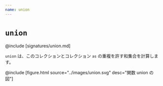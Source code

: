 ```yaml
---
name: union
---
```


# `union`

@include [signatures/union.md]

`union` は、このコレクションとコレクション `as` の重複を許す和集合を計算します。

@include [figure.html source="../images/union.svg" desc="関数 union の図"]
